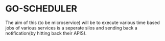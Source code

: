 # GO-SCHEDULER

The aim of this (to be microservice) will be to execute various time based jobs of various services is a seperate silos and sending back a notification(by hitting back their APIS).

